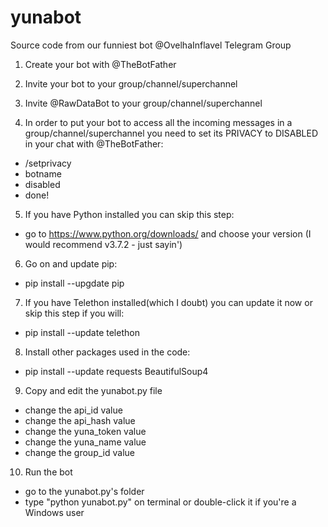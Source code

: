 # yunabot
Source code from our funniest bot @OvelhaInflavel Telegram Group

01. Create your bot with @TheBotFather

02. Invite your bot to your group/channel/superchannel

03. Invite @RawDataBot to your group/channel/superchannel

04. In order to put your bot to access all the incoming messages in a group/channel/superchannel you need to set its PRIVACY to DISABLED in your chat with @TheBotFather:
- /setprivacy
- botname
- disabled
- done!

05. If you have Python installed you can skip this step:
- go to https://www.python.org/downloads/ and choose your version (I would recommend v3.7.2 - just sayin')

06. Go on and update pip:
- pip install --upgdate pip

07. If you have Telethon installed(which I doubt) you can update it now or skip this step if you will:
- pip install --update telethon

08. Install other packages used in the code:
- pip install --update requests BeautifulSoup4

09. Copy and edit the yunabot.py file
- change the api_id value
- change the api_hash value
- change the yuna_token value
- change the yuna_name value
- change the group_id value

10. Run the bot
- go to the yunabot.py's folder
- type "python yunabot.py" on terminal or double-click it if you're a Windows user
